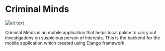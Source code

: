# Criminal Minds

<!-- ![alt text](https://github.com/[username]/[reponame]/blob/[branch]/image.jpg?raw=true) -->

![alt text](https://www.pngkit.com/png/detail/235-2353600_criminal-minds-logo-criminal-minds-logo-png.png)

Criminal Minds is an mobile application that helps local police to carry out investigations on suspicious person of interests. This is the backend for the mobile application which created using Django framework.
